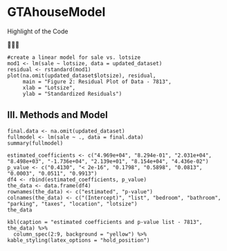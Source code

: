 # GTAhouseModel

Highlight of the Code

:round_pushpin::round_pushpin::round_pushpin:

```{r, echo = FALSE}
#create a linear model for sale vs. lotsize
mod1 <- lm(sale ~ lotsize, data = updated_dataset)
residual <- rstandard(mod1)
plot(na.omit(updated_dataset$lotsize), residual, 
     main = "Figure 2: Residual Plot of Data - 7813",
     xlab = "Lotsize",
     ylab = "Standardized Residuals")
```


## III. Methods and Model

```{r, include=FALSE}
final.data <- na.omit(updated_dataset)
fullmodel <- lm(sale ~ ., data = final.data)
summary(fullmodel)
```



```{r, include = FALSE}
estimated_coefficients <- c("4.969e+04", "8.294e-01", "2.031e+04", "8.498e+03", "-1.736e+04", "2.139e+01", "8.154e+04", "4.436e-02")
p_value <- c("0.4130", "< 2e-16", "0.1798", "0.5898", "0.0813", "0.0003", "0.0511", "0.9913") 
df4 <- rbind(estimated_coefficients, p_value)
the_data <- data.frame(df4)
rownames(the_data) <- c("estimated", "p-value")
colnames(the_data) <- c("(Intercept)", "list", "bedroom", "bathroom", "parking", "taxes", "location", "lotsize")
the_data
```
```{r,echo = FALSE}
kbl(caption = "estimated coefficients and p-value list - 7813", the_data) %>%
  column_spec(2:9, background = "yellow") %>% kable_styling(latex_options = "hold_position")
```
